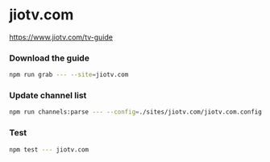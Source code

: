 # jiotv.com

https://www.jiotv.com/tv-guide

### Download the guide

```sh
npm run grab --- --site=jiotv.com
```

### Update channel list

```sh
npm run channels:parse --- --config=./sites/jiotv.com/jiotv.com.config.js --output=./sites/jiotv.com/jiotv.com.channels.xml
```

### Test

```sh
npm test --- jiotv.com
```
